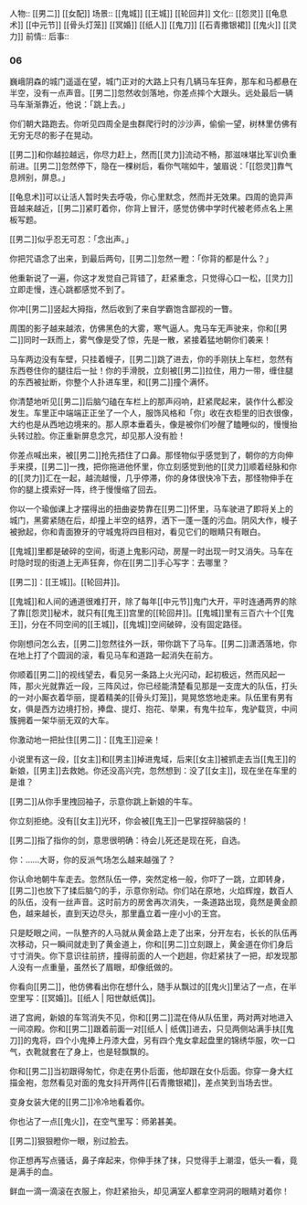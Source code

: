 人物:: [[男二]] [[女配]] 
场景:: [[鬼城]] [[王城]] [[轮回井]]
文化:: [[怨灵]] [[龟息术]] [[中元节]] [[骨头灯笼]] [[冥婚]] [[纸人]] [[鬼刀]] [[石青撒银裙]] [[鬼火]] [[灵力]]
前情:: 
后事::

### 06

巍峨阴森的城门遥遥在望，城门正对的大路上只有几辆马车狂奔，那车和马都悬在半空，没有一点声音。[[男二]]忽然收剑落地，你差点摔个大跟头。远处最后一辆马车渐渐靠近，他说：「跳上去。」

你们朝大路跑去。你听见四周全是虫群爬行时的沙沙声，偷偷一望，树林里仿佛有无穷无尽的影子在晃动。

[[男二]]和你越拉越远，你尽力赶上，然而[[灵力]]流动不畅，那滋味堪比军训负重前进。[[男二]]忽然停下，隐在一棵树后，看你气喘如牛，皱眉说：「[[怨灵]]靠气息辨别，屏息。」

[[龟息术]]可以让活人暂时失去呼吸，你心里默念，然而并无效果。四周的诡异声音越来越近，[[男二]]紧盯着你，你背上冒汗，感觉仿佛中学时代被老师点名上黑板写题。

[[男二]]似乎忍无可忍：「念出声。」

你把咒语念了出来，到最后两句，[[男二]]忽然一瞪：「你背的都是什么？」

他重新说了一遍，你这才发觉自己背错了，赶紧重念，只觉得心口一松，[[灵力]]立即走慢，连心跳都感觉不到了。

你冲[[男二]]竖起大拇指，然后收到了来自学霸饱含鄙视的一瞥。

周围的影子越来越浓，仿佛黑色的大雾，寒气逼人。鬼马车无声驶来，你和[[男二]]同时一跃而上，雾气像是受了惊，先是一散，紧接着猛地朝你们袭来！

马车两边没有车壁，只挂着幔子，[[男二]]跳了进去，你的手刚扶上车栏，忽然有东西卷住你的腿往后一扯！你的手滑脱，立刻被[[男二]]拉住，用力一带，缠住腿的东西被扯断，你整个人扑进车里，和[[男二]]撞个满怀。

你清楚地听见[[男二]]后脑勺磕在车栏上的那声闷响，赶紧爬起来，装作什么都没发生。车里正中端端正正坐了一个人，服饰风格和「你」收在衣柜里的旧衣很像，大约也是从西地边境来的。那人原本垂着头，像是被你们吵醒了瞌睡似的，慢慢抬头转过脸。你正重新屏息念咒，却见那人没有脸！

你差点喊出来，被[[男二]]抢先捂住了口鼻。那怪物似乎感觉到了，朝你的方向伸手来摸，[[男二]]一拽，把你拖进他怀里，你立刻感觉到他的[[灵力]]顺着经脉和你的[[灵力]]汇在一起，越流越慢，几乎停滞，你的身体很快冷下去，那怪物伸手在你的腿上摸索好一阵，终于慢慢缩了回去。

你以一个瑜伽课上才摆得出的扭曲姿势靠在[[男二]]怀里，马车驶进了即将关上的城门，黑雾紧随在后，却撞上半空的结界，洒下一蓬一蓬的污血。阴风大作，幔子被掀起，你和青面獠牙的守城鬼将四目相对，看见它们的眼睛只有眼白。

[[鬼城]]里都是破碎的空间，街道上鬼影闪动，房屋一时出现一时又消失。马车在时隐时现的街道上无声狂奔，你在[[男二]]手心写字：去哪里？

[[男二]]：[[王城]]。[[轮回井]]。

[[鬼城]]和人间的通道很难打开，除了每年[[中元节]]鬼门大开，平时连通两界的除了靠[[怨灵]]秘术，就只有[[鬼王]]宫里的[[轮回井]]。[[鬼城]]里有三百六十个[[鬼王]]，分在不同空间的[[王城]]，[[鬼城]]空间破碎，没有固定路径。

你刚想问怎么去，[[男二]]忽然往外一跃，带你跳下了马车。[[男二]]潇洒落地，你在地上打了个圆润的滚，看见马车和道路一起消失在前方。

你顺着[[男二]]的视线望去，看见另一条路上火光闪动，起初极远，然而风起一阵，那火光就靠近一段，三阵风过，你已经能清楚看见那是一支庞大的队伍，打头的一对小厮衣着华丽，提着精美的[[骨头灯笼]]，晃晃悠悠地走来。队伍里有男有女，俱是西方边境打扮，捧盘、提灯、抱花、举果，有鬼牛拉车，鬼驴载货，中间簇拥着一架华丽无双的大车。

你激动地一把扯住[[男二]]：[[鬼王]]迎亲！

小说里有这一段，[[女主]]和[[男主]]掉进鬼域，后来[[女主]]被抓走去当[[鬼王]]的新娘，[[男主]]去救她。你还没高兴完，忽然想到：没了[[女主]]，现在坐在车里的是谁？

[[男二]]从你手里拽回袖子，示意你跳上新娘的牛车。

你立刻拒绝。没有[[女主]]光环，你会被[[鬼王]]一巴掌捏碎脑袋的！

[[男二]]指了指你的剑，意思很明确：待会儿死还是现在死，自选。

你：……大哥，你的反派气场怎么越来越强了？

你认命地朝牛车走去。忽然队伍一停，突然定格一般，你吓了一跳，立即转身，[[男二]]也放下了揉后脑勺的手，示意你别动。你们站在原地，火焰辉煌，数百人的队伍，没有一丝声音。这时前方的房舍再次消失，一条道路出现，竟然是黄金颜色，越来越长，直到天边尽头，那里矗立着一座小小的王宫。

只是眨眼之间，一队整齐的人马就从黄金路上走了出来，分开左右，长长的队伍再次移动，只一瞬间就走到了黄金道上，你和[[男二]]立刻跟上，黄金道在你们身后寸寸消失。你下意识往前挤，撞得前面的人一个趔趄，你赶紧扶了一把，却发现那人没有一点重量，虽然长了眉眼，却像纸做的。

你看向[[男二]]，他仿佛看出你在想什么，随手从飘过的[[鬼火]]里沾了一点，在半空里写：[[冥婚]]。[[纸人 | 阳世献纸偶]]。

进了宫阙，新娘的车驾消失不见，你和[[男二]]混在侍从队伍里，两对两对地进入一间凉殿。你和[[男二]]跟着前面一对[[纸人 | 纸偶]]进去，只见两侧站满手扶[[鬼刀]]的鬼将，四个小鬼捧上丹漆大盘，另有四个鬼女拿起盘里的锦绣华服，吹一口气，衣靴就套在了身上，也是轻飘飘的。

你和[[男二]]当初跟得匆忙，你走在男仆后面，他却跟在女仆后面。你穿一身大红描金袍，忽然看见对面的鬼女抖开两件[[石青撒银裙]]，差点笑到当场去世。

变身女装大佬的[[男二]]冷冷地看着你。

你也沾了一点[[鬼火]]，在空气里写：师弟甚美。

[[男二]]狠狠瞪你一眼，别过脸去。

你正想再写点骚话，鼻子痒起来，你伸手抹了抹，只觉得手上潮湿，低头一看，竟是满手的血。

鲜血一滴一滴滚在衣服上，你赶紧抬头，却见满室人都拿空洞洞的眼睛对着你！